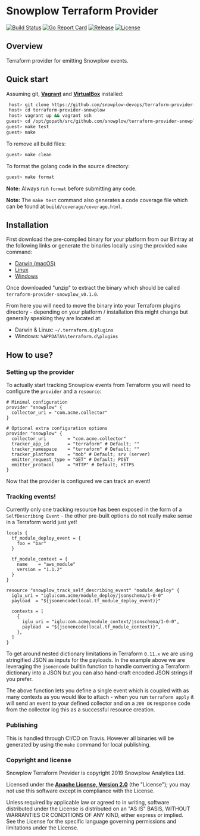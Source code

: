 # Snowplow Terraform Provider

[![Build Status][travis-image]][travis] [![Go Report Card][goreport-image]][goreport] [![Release][release-image]][releases] [![License][license-image]][license]

## Overview

Terraform provider for emitting Snowplow events.

## Quick start

Assuming git, **[Vagrant][vagrant-url]** and **[VirtualBox][virtualbox-url]** installed:

```bash
 host> git clone https://github.com/snowplow-devops/terraform-provider-snowplow
 host> cd terraform-provider-snowplow
 host> vagrant up && vagrant ssh
guest> cd /opt/gopath/src/github.com/snowplow/terraform-provider-snowplow
guest> make test
guest> make
```

To remove all build files:

```bash
guest> make clean
```

To format the golang code in the source directory:

```bash
guest> make format
```

**Note:** Always run `format` before submitting any code.

**Note:** The `make test` command also generates a code coverage file which can be found at `build/coverage/coverage.html`.

## Installation

First download the pre-compiled binary for your platform from our Bintray at the following links or generate the binaries locally using the provided `make` command:

* [Darwin (macOS)](https://bintray.com/snowplow/snowplow-generic/download_file?file_path=terraform_provider_snowplow_0.1.0_darwin_amd64.zip)
* [Linux](https://bintray.com/snowplow/snowplow-generic/download_file?file_path=terraform_provider_snowplow_0.1.0_linux_amd64.zip)
* [Windows](https://bintray.com/snowplow/snowplow-generic/download_file?file_path=terraform_provider_snowplow_0.1.0_windows_amd64.zip)

Once downloaded "unzip" to extract the binary which should be called `terraform-provider-snowplow_v0.1.0`.

From here you will need to move the binary into your Terraform plugins directory - depending on your platform / installation this might change but generally speaking they are located at:

* Darwin & Linux: `~/.terraform.d/plugins`
* Windows: `%APPDATA%\terraform.d\plugins`

## How to use?

### Setting up the provider

To actually start tracking Snowplow events from Terraform you will need to configure the `provider` and a `resource`:

```hcl
# Minimal configuration
provider "snowplow" {
  collector_uri = "com.acme.collector"
}

# Optional extra configuration options
provider "snowplow" {
  collector_uri        = "com.acme.collector"
  tracker_app_id       = "terraform" # Default; ""
  tracker_namespace    = "terraform" # Default; ""
  tracker_platform     = "mob" # Default; srv (server)
  emitter_request_type = "GET" # Default; POST
  emitter_protocol     = "HTTP" # Default; HTTPS
}
```

Now that the provider is configured we can track an event!

### Tracking events!

Currently only one tracking resource has been exposed in the form of a `SelfDescribing Event` - the other pre-built options do not really make sense in a Terraform world just yet!

```hcl
locals {
  tf_module_deploy_event = {
    foo = "bar"
  }

  tf_module_context = {
    name    = "aws_module"
    version = "1.1.2"
  }
}

resource "snowplow_track_self_describing_event" "module_deploy" {
  iglu_uri = "iglu:com.acme/module_deploy/jsonschema/1-0-0"
  payload  = "${jsonencode(local.tf_module_deploy_event)}"

  contexts = [
    {
      iglu_uri = "iglu:com.acme/module_context/jsonschema/1-0-0",
      payload  = "${jsonencode(local.tf_module_context)}",
    },
  ]
}
```

To get around nested dictionary limitations in Terraform `0.11.x` we are using stringified JSON as inputs for the payloads.  In the example above we are leveraging the `jsonencode` builtin function to handle converting a Terraform dictionary into a JSON but you can also hand-craft encoded JSON strings if you prefer.

The above function lets you define a single event which is coupled with as many contexts as you would like to attach - when you run `terraform apply` it will send an event to your defined collector and on a `200 OK` response code from the collector log this as a successful resource creation.

### Publishing

This is handled through CI/CD on Travis. However all binaries will be generated by using the `make` command for local publishing.

### Copyright and license

Snowplow Terraform Provider is copyright 2019 Snowplow Analytics Ltd.

Licensed under the **[Apache License, Version 2.0][license]** (the "License");
you may not use this software except in compliance with the License.

Unless required by applicable law or agreed to in writing, software
distributed under the License is distributed on an "AS IS" BASIS,
WITHOUT WARRANTIES OR CONDITIONS OF ANY KIND, either express or implied.
See the License for the specific language governing permissions and
limitations under the License.

[travis-image]: https://travis-ci.com/snowplow-devops/terraform-provider-snowplow.png?branch=master
[travis]: https://travis-ci.com/snowplow-devops/terraform-provider-snowplow

[release-image]: http://img.shields.io/badge/release-0.1.0-6ad7e5.svg?style=flat
[releases]: https://github.com/snowplow-devops/terraform-provider-snowplow/releases

[license-image]: http://img.shields.io/badge/license-Apache--2-blue.svg?style=flat
[license]: http://www.apache.org/licenses/LICENSE-2.0

[goreport-image]: https://goreportcard.com/badge/github.com/snowplow-devops/terraform-provider-snowplow
[goreport]: https://goreportcard.com/report/github.com/snowplow-devops/terraform-provider-snowplow

[vagrant-url]: http://docs.vagrantup.com/v2/installation/index.html
[virtualbox-url]: https://www.virtualbox.org/wiki/Downloads

